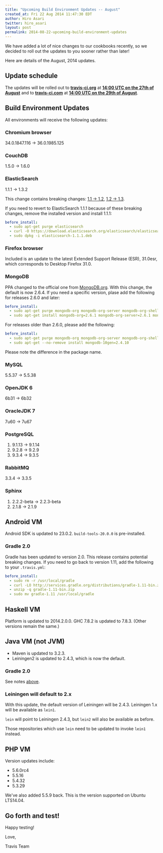```yaml
---
title: "Upcoming Build Environment Updates -- August"
created_at: Fri 22 Aug 2014 11:47:30 EDT
author: Hiro Asari
twitter: hiro_asari
layout: post
permalink: 2014-08-22-upcoming-build-environment-updates
---
```


We have added a lot of nice changes to our cookbooks recently, so
we decided to roll out the updates to you sooner rather than later!

Here are details of the August, 2014 updates.

## Update schedule

The updates will be rolled out to
**[travis-ci.org](https://travis-ci.org)** at **[14:00 UTC on the 27th of August](http://everytimezone.com/#2014-8-27,120,cn3)** and
to **[travis-ci.com](https://travis-ci.com)** at **[14:00 UTC on the 29th of August](http://everytimezone.com/#2014-8-29,120,cn3)**.

## Build Environment Updates

All environments will receive the following updates:

### Chromium browser

34.0.1847.116 → 36.0.1985.125

### CouchDB

1.5.0 → 1.6.0

### ElasticSearch

1.1.1 → 1.3.2

This change contains breaking changes: [1.1 → 1.2](http://www.elasticsearch.org/blog/elasticsearch-1-2-0-released/),
[1.2 → 1.3](http://www.elasticsearch.org/downloads/1-3-0/).

If you need to revert to ElasticSearch 1.1.1 because of these breaking changes,
remove the installed version and install 1.1.1:

```yaml
before_install:
  - sudo apt-get purge elasticsearch
  - curl -O https://download.elasticsearch.org/elasticsearch/elasticsearch/elasticsearch-1.1.1.deb
  - sudo dpkg -i elasticsearch-1.1.1.deb
```
### Firefox browser

Included is an update to the latest Extended Support Release (ESR),
31.0esr, which corresponds to Desktop Firefox 31.0.

### MongoDB

PPA changed to the official one from [MongoDB.org](http://www.mongodb.org/).
With this change, the default is now 2.6.4.
If you need a specific version, plase add the following for releases 2.6.0 and later:

```yaml
before_install:
  - sudo apt-get purge mongodb-org mongodb-org-server mongodb-org-shell mongodb-org-mongos mongodb-org-tools
  - sudo apt-get install mongodb-org=2.6.1 mongodb-org-server=2.6.1 mongodb-org-shell=2.6.1 mongodb-org-mongos=2.6.1 mongodb-org-tools=2.6.1
```

For releases older than 2.6.0, please add the following:

```yaml
before_install:
  - sudo apt-get purge mongodb-org mongodb-org-server mongodb-org-shell mongodb-org-mongos mongodb-org-tools
  - sudo apt-get --no-remove install mongodb-10gen=2.4.10
```

Please note the difference in the package name.

### MySQL

5.5.37 → 5.5.38

### OpenJDK 6

6b31 → 6b32

### OracleJDK 7

7u60 → 7u67

### PostgreSQL

1. 9.1.13 → 9.1.14
1. 9.2.8 → 9.2.9
1. 9.3.4 → 9.3.5

### RabbitMQ

3.3.4 → 3.3.5

### Sphinx

1. 2.2.2-beta → 2.2.3-beta
1. 2.1.8 → 2.1.9

## Android VM

Android SDK is updated to 23.0.2.
`build-tools-20.0.0` is pre-installed.

### Gradle 2.0

Gradle has been updated to version 2.0.
This release contains potential breaking changes.
If you need to go back to version 1.11, add the following to your `.travis.yml`:

```yaml
before_install:
  - sudo rm -r /usr/local/gradle
  - curl -LO http://services.gradle.org/distributions/gradle-1.11-bin.zip
  - unzip -q gradle-1.11-bin.zip
  - sudo mv gradle-1.11 /usr/local/gradle
```

## Haskell VM

Platform is updated to 2014.2.0.0.
GHC 7.8.2 is updated to 7.8.3. (Other versions remain the same.)

## Java VM (not JVM)

* Maven is updated to 3.2.3.
* Leiningen2 is updated to 2.4.3, which is now the default.

### Gradle 2.0

See notes [above](#gradle-20).

### Leiningen will default to 2.x

With this update, the default version of Leiningen will be 2.4.3.
Leiningen 1.x will be available as `lein1`.

`lein` will point to Leiningen 2.4.3, but `lein2` will also be available as before.

Those repositories which use `lein` need to be updated to invoke `lein1` instead.

## PHP VM

Version updates include:

* 5.6.0rc4
* 5.5.16
* 5.4.32
* 5.3.29

We've also added 5.5.9 back. This is the version supported on Ubuntu LTS14.04.

## Go forth and test!

Happy testing!

Love,

Travis Team
